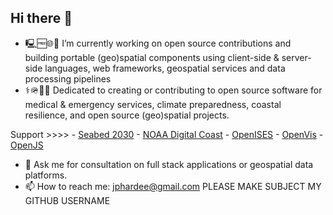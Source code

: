 ## Hi there 👋

- 🖳🆓🌐🤖 I’m currently working on open source contributions and building portable (geo)spatial components using client-side & server-side languages, web frameworks, geospatial services and data processing pipelines 
- ⚕️🪖🧯🪸 Dedicated to creating or contributing to open source software for medical & emergency services, climate preparedness, coastal resilience, and open source (geo)spatial projects.

Support >>>>
    - [Seabed 2030](https://seabed2030.org/)
    - [NOAA Digital Coast](https://coast.noaa.gov/digitalcoast/)
    - [OpenISES](https://openises.sourceforge.net/)
    - [OpenVis](https://www.openvisualization.org/)
    - [OpenJS](https://openjsf.org/)

- 💬 Ask me for consultation on full stack applications or geospatial data platforms.
- 📫 How to reach me: jphardee@gmail.com PLEASE MAKE SUBJECT MY GITHUB USERNAME
<!--
**jph6366/jph6366** is a ✨ _special_ ✨ repository because its `README.md` (this file) appears on your GitHub profile.

Here are some ideas to get you started:

-->
